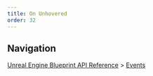 ```yaml
---
title: On Unhovered
order: 32
---
```

## Navigation

[Unreal Engine Blueprint API Reference](https://dev.epicgames.com/documentation/en-us/unreal-engine/BlueprintAPI) > [Events](https://dev.epicgames.com/documentation/en-us/unreal-engine/BlueprintAPI/Events)
